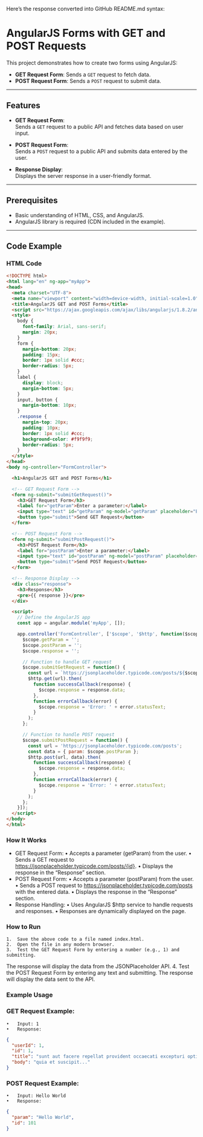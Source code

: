 Here’s the response converted into GitHub README.md syntax:

# AngularJS Forms with GET and POST Requests

This project demonstrates how to create two forms using AngularJS:  
- **GET Request Form**: Sends a `GET` request to fetch data.  
- **POST Request Form**: Sends a `POST` request to submit data.

---

## Features

- **GET Request Form**:  
  Sends a `GET` request to a public API and fetches data based on user input.  

- **POST Request Form**:  
  Sends a `POST` request to a public API and submits data entered by the user.

- **Response Display**:  
  Displays the server response in a user-friendly format.

---

## Prerequisites

- Basic understanding of HTML, CSS, and AngularJS.
- AngularJS library is required (CDN included in the example).

---

## Code Example

### HTML Code

```html
<!DOCTYPE html>
<html lang="en" ng-app="myApp">
<head>
  <meta charset="UTF-8">
  <meta name="viewport" content="width=device-width, initial-scale=1.0">
  <title>AngularJS GET and POST Forms</title>
  <script src="https://ajax.googleapis.com/ajax/libs/angularjs/1.8.2/angular.min.js"></script>
  <style>
    body {
      font-family: Arial, sans-serif;
      margin: 20px;
    }
    form {
      margin-bottom: 20px;
      padding: 15px;
      border: 1px solid #ccc;
      border-radius: 5px;
    }
    label {
      display: block;
      margin-bottom: 5px;
    }
    input, button {
      margin-bottom: 10px;
    }
    .response {
      margin-top: 20px;
      padding: 10px;
      border: 1px solid #ccc;
      background-color: #f9f9f9;
      border-radius: 5px;
    }
  </style>
</head>
<body ng-controller="FormController">

  <h1>AngularJS GET and POST Forms</h1>

  <!-- GET Request Form -->
  <form ng-submit="submitGetRequest()">
    <h3>GET Request Form</h3>
    <label for="getParam">Enter a parameter:</label>
    <input type="text" id="getParam" ng-model="getParam" placeholder="Enter value" required />
    <button type="submit">Send GET Request</button>
  </form>

  <!-- POST Request Form -->
  <form ng-submit="submitPostRequest()">
    <h3>POST Request Form</h3>
    <label for="postParam">Enter a parameter:</label>
    <input type="text" id="postParam" ng-model="postParam" placeholder="Enter value" required />
    <button type="submit">Send POST Request</button>
  </form>

  <!-- Response Display -->
  <div class="response">
    <h3>Response</h3>
    <pre>{{ response }}</pre>
  </div>

  <script>
    // Define the AngularJS app
    const app = angular.module('myApp', []);

    app.controller('FormController', ['$scope', '$http', function($scope, $http) {
      $scope.getParam = '';
      $scope.postParam = '';
      $scope.response = '';

      // Function to handle GET request
      $scope.submitGetRequest = function() {
        const url = `https://jsonplaceholder.typicode.com/posts/${$scope.getParam}`;
        $http.get(url).then(
          function successCallback(response) {
            $scope.response = response.data;
          },
          function errorCallback(error) {
            $scope.response = 'Error: ' + error.statusText;
          }
        );
      };

      // Function to handle POST request
      $scope.submitPostRequest = function() {
        const url = 'https://jsonplaceholder.typicode.com/posts';
        const data = { param: $scope.postParam };
        $http.post(url, data).then(
          function successCallback(response) {
            $scope.response = response.data;
          },
          function errorCallback(error) {
            $scope.response = 'Error: ' + error.statusText;
          }
        );
      };
    }]);
  </script>
</body>
</html>
```

### How It Works
- GET Request Form:
	•	Accepts a parameter (getParam) from the user.
	•	Sends a GET request to https://jsonplaceholder.typicode.com/posts/{id}.
	•	Displays the response in the “Response” section.
- POST Request Form:
	•	Accepts a parameter (postParam) from the user.
	•	Sends a POST request to https://jsonplaceholder.typicode.com/posts with the entered data.
	•	Displays the response in the “Response” section.
- Response Handling:
	•	Uses AngularJS $http service to handle requests and responses.
	•	Responses are dynamically displayed on the page.

### How to Run
	1.	Save the above code to a file named index.html.
	2.	Open the file in any modern browser.
	3.	Test the GET Request Form by entering a number (e.g., 1) and submitting.
The response will display the data from the JSONPlaceholder API.
	4.	Test the POST Request Form by entering any text and submitting.
The response will display the data sent to the API.

### Example Usage

### GET Request Example:
	•	Input: 1
	•	Response:

```json
{
  "userId": 1,
  "id": 1,
  "title": "sunt aut facere repellat provident occaecati excepturi optio reprehenderit",
  "body": "quia et suscipit..."
}
```


### POST Request Example:
	•	Input: Hello World
	•	Response:
```json
{
  "param": "Hello World",
  "id": 101
}
```
